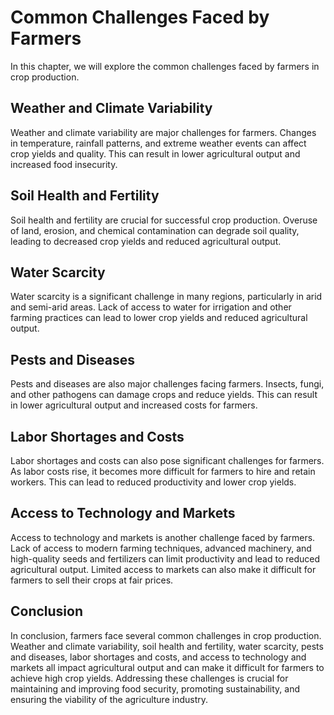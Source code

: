 Common Challenges Faced by Farmers
============================================================================

In this chapter, we will explore the common challenges faced by farmers in crop production.

Weather and Climate Variability
-------------------------------

Weather and climate variability are major challenges for farmers. Changes in temperature, rainfall patterns, and extreme weather events can affect crop yields and quality. This can result in lower agricultural output and increased food insecurity.

Soil Health and Fertility
-------------------------

Soil health and fertility are crucial for successful crop production. Overuse of land, erosion, and chemical contamination can degrade soil quality, leading to decreased crop yields and reduced agricultural output.

Water Scarcity
--------------

Water scarcity is a significant challenge in many regions, particularly in arid and semi-arid areas. Lack of access to water for irrigation and other farming practices can lead to lower crop yields and reduced agricultural output.

Pests and Diseases
------------------

Pests and diseases are also major challenges facing farmers. Insects, fungi, and other pathogens can damage crops and reduce yields. This can result in lower agricultural output and increased costs for farmers.

Labor Shortages and Costs
-------------------------

Labor shortages and costs can also pose significant challenges for farmers. As labor costs rise, it becomes more difficult for farmers to hire and retain workers. This can lead to reduced productivity and lower crop yields.

Access to Technology and Markets
--------------------------------

Access to technology and markets is another challenge faced by farmers. Lack of access to modern farming techniques, advanced machinery, and high-quality seeds and fertilizers can limit productivity and lead to reduced agricultural output. Limited access to markets can also make it difficult for farmers to sell their crops at fair prices.

Conclusion
----------

In conclusion, farmers face several common challenges in crop production. Weather and climate variability, soil health and fertility, water scarcity, pests and diseases, labor shortages and costs, and access to technology and markets all impact agricultural output and can make it difficult for farmers to achieve high crop yields. Addressing these challenges is crucial for maintaining and improving food security, promoting sustainability, and ensuring the viability of the agriculture industry.
